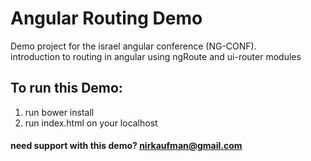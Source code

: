 Angular Routing Demo
===============

Demo project for the israel angular conference (NG-CONF).   
introduction to routing in angular
using ngRoute and ui-router modules


To run this Demo:
-----------------

1. run bower install
2. run index.html on your localhost 

#### need support with this demo? [nirkaufman@gmail.com](nirkaufman@gmail.com)
